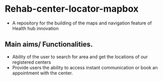 # Rehab-center-locator-mapbox
- A repository for the building of the maps and navigation feature of  Health hub innovation

## Main aims/ Functionalities.
- Ability of the user to search for area and  get the locations of our registered centers
- Provide users the ability to access instant communication or book an appointment 
with the center.
